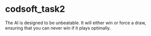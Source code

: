 # codsoft_task2
The AI is designed to be unbeatable. It will either win or force a draw, ensuring that you can never win if it plays optimally.
